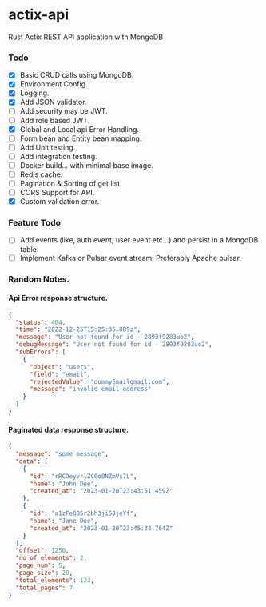 # actix-api

Rust Actix REST API application with MongoDB

### Todo

- [x] Basic CRUD calls using MongoDB.
- [x] Environment Config.
- [x] Logging.
- [x] Add JSON validator.
- [ ] Add security may be JWT.
- [ ] Add role based JWT.
- [x] Global and Local api Error Handling.
- [ ] Form bean and Entity bean mapping.
- [ ] Add Unit testing.
- [ ] Add integration testing.
- [ ] Docker build... with minimal base image.
- [ ] Redis cache.
- [ ] Pagination & Sorting of get list.
- [ ] CORS Support for API.
- [x] Custom validation error. 

### Feature Todo
- [ ] Add events (like, auth event, user event etc...) and persist in a MongoDB table.
- [ ] Implement Kafka or Pulsar event stream. Preferably Apache pulsar.

### Random Notes.

#### Api Error response structure.

```json
{
  "status": 404,
  "time": "2022-12-25T15:25:35.089z",
  "message": "User not found for id - 2893f9283uo2",
  "debugMessage": "User not found for id - 2893f9283uo2",
  "subErrors": [
    {
      "object": "users",
      "field": "email",
      "rejectedValue": "dummyEmailgmail.com",
      "message": "invalid email address"
    }
  ]
}
```

#### Paginated data response structure.
```json
{
  "message": "some message",
  "data": [
    {
      "id": "rRCOeyvrlZC0o0NZmVs7L",
      "name": "John Doe",
      "created_at": "2023-01-20T23:43:51.459Z"
    },
    {
      "id": "a1zFe085r2bh3ji5JjeYf",
      "name": "Jane Doe",
      "created_at": "2023-01-20T23:45:34.764Z"
    }
  ],
  "offset": 1250,
  "no_of_elements": 2,
  "page_num": 5,
  "page_size": 20,
  "total_elements": 123,
  "total_pages": 7
}
```
